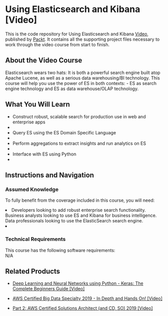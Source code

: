 


# Using Elasticsearch and Kibana [Video]
This is the code repository for Using Elasticsearch and Kibana [Video](https://www.packtpub.com/big-data-and-business-intelligence/using-elasticsearch-and-kibana-video), published by [Packt](https://www.packtpub.com/?utm_source=github). It contains all the supporting project files necessary to work through the video course from start to finish.
## About the Video Course
Elasticsearch wears two hats: It is both a powerful search engine built atop Apache Lucene, as well as a serious data warehousing/BI technology. This course will help you use the power of ES in both contexts: - 
ES as search engine technology and ES as data warehouse/OLAP technology.

<H2>What You Will Learn</H2>
<DIV class=book-info-will-learn-text>
<UL>
<LI> Construct robust, scalable search for production use in web and enterprise apps<LI>
<LI>Query ES using the ES Domain Specific Language<LI>
<LI>Perform aggregations to extract insights and run analytics on ES<LI>
<LI>Interface with ES using Python<LI>
</UL></DIV>

## Instructions and Navigation
### Assumed Knowledge
To fully benefit from the coverage included in this course, you will need:<br/>
<DIV class=book-info-will-learn-text>
<LI> Developers looking to add robust enterprise search functionality. Business analysts looking to use ES and Kibana for business intelligence. Data professionals looking to use the ElasticSearch search engine.<LI>
<DIV>

### Technical Requirements
This course has the following software requirements:<br/>
N/A

## Related Products
* [Deep Learning and Neural Networks using Python - Keras: The Complete Beginners Guide [Video]
](https://www.packtpub.com/application-development/deep-learning-and-neural-networks-using-python-keras-complete-beginners-guid)

* [AWS Certified Big Data Specialty 2019 - In Depth and Hands On! [Video]
]( https://www.packtpub.com/application-development/aws-certified-big-data-specialty-2019-depth-and-hands-video)

* [Part 2: AWS Certified Solutions Architect (and CD, SO) 2019 [Video]
]( https://www.packtpub.com/application-development/part-2-aws-certified-solutions-architect-and-cd-so-2019-video)

